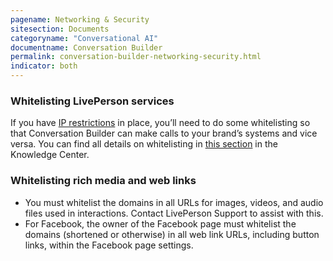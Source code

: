 ```yaml
---
pagename: Networking & Security
sitesection: Documents
categoryname: "Conversational AI"
documentname: Conversation Builder
permalink: conversation-builder-networking-security.html
indicator: both
---
```


### Whitelisting LivePerson services

If you have [IP restrictions](https://knowledge.liveperson.com/security-regulations-security-ip-restriction.html) in place, you’ll need to do some whitelisting so that Conversation Builder can make calls to your brand’s systems and vice versa. You can find all details on whitelisting in [this section](https://knowledge.liveperson.com/security-regulations-security-configuring-your-firewall.html) in the Knowledge Center.

### Whitelisting rich media and web links

* You must whitelist the domains in all URLs for images, videos, and audio files used in interactions. Contact LivePerson Support to assist with this.
* For Facebook, the owner of the Facebook page must whitelist the domains (shortened or otherwise) in all web link URLs, including button links, within the Facebook page settings.
